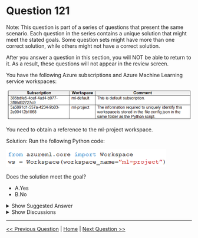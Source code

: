# Question 121

Note: This question is part of a series of questions that present the same scenario. Each question in the series contains a unique solution that might meet the stated goals. Some question sets might have more than one correct solution, while others might not have a correct solution.

After you answer a question in this section, you will NOT be able to return to it. As a result, these questions will not appear in the review screen.

You have the following Azure subscriptions and Azure Machine Learning service workspaces:

![Question Image](images/q121_q_image394.png)

You need to obtain a reference to the ml-project workspace.

Solution: Run the following Python code:

![Question Image](images/q121_q_image397.png)

Does the solution meet the goal?

* A.Yes
* B.No

<details>
  <summary>Show Suggested Answer</summary>

  <strong>B</strong><br>

</details>

<details>
  <summary>Show Discussions</summary>

<blockquote><p><strong>LadyCasilda</strong> <code>(Sun 18 Aug 2024 18:51)</code> - <em>Upvotes: 2</em></p><p>On exam 18 August 2023</p></blockquote>
<blockquote><p><strong>phydev</strong> <code>(Sat 20 Jul 2024 13:27)</code> - <em>Upvotes: 2</em></p><p>On exam 20 July 2023.</p></blockquote>
<blockquote><p><strong>vmcompra</strong> <code>(Wed 26 Jun 2024 13:55)</code> - <em>Upvotes: 4</em></p><p>Answer is B. NO
Using the constructor, you need to include at least the &quot;subscription_id&quot;, &quot;resource_group&quot; and &quot;workspace_name&quot; as they are REQUIRED.

https://learn.microsoft.com/en-us/python/api/azureml-core/azureml.core.workspace.workspace?view=azure-ml-py</p></blockquote>
<blockquote><p><strong>Norasit</strong> <code>(Tue 25 Jun 2024 00:00)</code> - <em>Upvotes: 1</em></p><p>There is no method in the &#x27;Workspace&#x27; class that accepts the &#x27;workspace_name&#x27; parameter.</p></blockquote>
<blockquote><p><strong>BrahderLau</strong> <code>(Sun 02 Jun 2024 03:01)</code> - <em>Upvotes: 3</em></p><p>Since, subscription_id and resource_group are required, hence the answer is No

Workspace(subscription_id, resource_group, workspace_name, auth=None, _location=None, _disable_service_check=False, _workspace_id=None, sku=&#x27;basic&#x27;, tags=None, _cloud=&#x27;AzureCloud&#x27;)

https://learn.microsoft.com/en-us/python/api/azureml-core/azureml.core.workspace.workspace?view=azure-ml-py#constructor</p></blockquote>
<blockquote><p><strong>krishna1818</strong> <code>(Wed 29 May 2024 09:52)</code> - <em>Upvotes: 1</em></p><p>ws = workspace.get(name=&#x27;...&#x27;)</p></blockquote>
<blockquote><p><strong>rishi_ram</strong> <code>(Tue 28 May 2024 09:21)</code> - <em>Upvotes: 1</em></p><p>Workspace(subscription_id, resource_group, workspace_name, auth=None, _location=None, _disable_service_check=False, _workspace_id=None, sku=&#x27;basic&#x27;, tags=None, _cloud=&#x27;AzureCloud&#x27;)
parameter name is workspace_name not name hence all other options are wrong
This is correct ans</p></blockquote>
<blockquote><p><strong>Alex310andra</strong> <code>(Fri 22 Mar 2024 12:57)</code> - <em>Upvotes: 1</em></p><p>What is the difference between this question and the one before?</p></blockquote>
<blockquote><p><strong>Alex310andra</strong> <code>(Fri 22 Mar 2024 13:01)</code> - <em>Upvotes: 5</em></p><p>Ah sorry &quot;get&quot; is missing</p></blockquote>

</details>

---

[<< Previous Question](question_120.md) | [Home](/index.md) | [Next Question >>](question_122.md)
